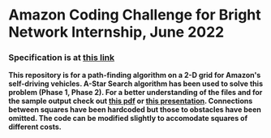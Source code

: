 # Amazon Coding Challenge for Bright Network Internship, June 2022

### Specification is at [this link](https://github.com/sk2003hw/A-Star-Search/blob/main/Amazon%20Coding%20Exercise%20-%20Pathfinding%20on%20a%202D%20Grid.pdf)
**This repository is for a path-finding algorithm on a 2-D grid for Amazon's self-driving vehicles. A-Star Search algorithm has been used to solve this problem (Phase 1, Phase 2). For a better understanding of the files and for the sample output check out [this pdf](https://github.com/sk2003hw/A-Star-Search/blob/main/Amazon%20Coding%20Challenge%20Bright%20Network%20Internship.pdf) or [this presentation](https://github.com/sk2003hw/A-Star-Search/blob/main/Amazon%20Coding%20Challenge%20Bright%20Network%20Internship.pptx). Connections between squares have been hardcoded but those to obstacles have been omitted. The code can be modified slightly to accomodate squares of different costs.**
